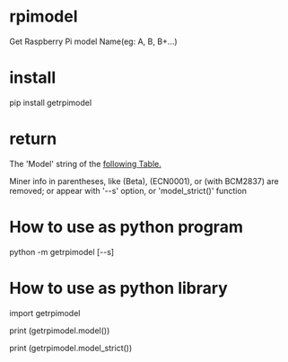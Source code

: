 # rpimodel
Get Raspberry Pi model Name(eg: A, B, B+...)

# install
pip install getrpimodel

# return
The 'Model' string of the [following Table.](http://elinux.org/RPi_HardwareHistory) 

Miner info in parentheses, like (Beta), (ECN0001), or (with BCM2837) are removed; or appear with '--s' option, or 'model_strict()' function

# How to use as python program
python -m getrpimodel [--s] 

# How to use as python library
import getrpimodel

print (getrpimodel.model())

print (getrpimodel.model_strict())

